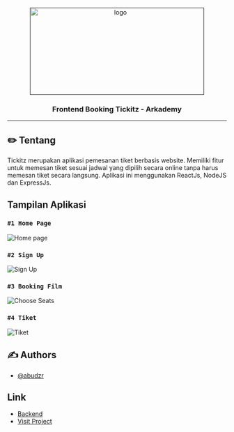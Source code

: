 <p align="center">
  <a href="" rel="noopener">
 <img width=400px height=200px src="https://user-images.githubusercontent.com/68935056/117759079-5ef0d700-b24d-11eb-93ed-bad6dc95a10e.png" alt="logo"></a>
</p>

<h3 align="center">Frontend Booking Tickitz - Arkademy</h3>

---

## ✏️ Tentang

Tickitz merupakan aplikasi pemesanan tiket berbasis website. Memiliki fitur untuk memesan tiket sesuai jadwal yang dipilih secara online tanpa harus memesan tiket secara langsung. Aplikasi ini menggunakan ReactJs, NodeJS dan ExpressJs.

## Tampilan Aplikasi

### `#1 Home Page`

![Home page](https://user-images.githubusercontent.com/68935056/116300799-836a9f00-a7c9-11eb-8324-fb695edbfa58.png)

### `#2 Sign Up`

![Sign Up](https://user-images.githubusercontent.com/68935056/116301202-faa03300-a7c9-11eb-8e06-20cf29f9d43b.png)

### `#3 Booking Film`

![Choose Seats](https://user-images.githubusercontent.com/68935056/116301442-3a671a80-a7ca-11eb-9e7c-dc0c35305a23.png)

### `#4 Tiket`

![Tiket](https://user-images.githubusercontent.com/68935056/116301715-89ad4b00-a7ca-11eb-8f21-de6f0a457eeb.png)

## ✍️ Authors

- [@abudzr](https://github.com/abudzr)

## Link

- [Backend](https://github.com/abudzr/Week4-RestFulAPI)
- [Visit Project](https://tickitzaps.netlify.app/)
